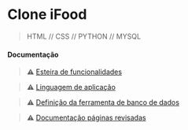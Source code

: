 # Clone iFood

>HTML // CSS // PYTHON // MYSQL

#### Documentação 

> ⚠️ [Esteira de funcionalidades](https://github.com/gmaciascorrea/Ifood-Clone/blob/documentacao/Documenta%C3%A7%C3%A3o/Esteira%20de%20funcionalidades.pdf)

> ⚠️ [Linguagem de aplicação](https://github.com/gmaciascorrea/Ifood-Clone/blob/main/Documenta%C3%A7%C3%A3o/Documenta%C3%A7%C3%A3o%20Linguagem%20de%20aplica%C3%A7%C3%A3o.docx)

> ⚠️ [Definição da ferramenta de banco de dados](https://github.com/gmaciascorrea/Ifood-Clone/blob/documentacao/Documenta%C3%A7%C3%A3o/Documenta%C3%A7%C3%A3o%20da%20ferramenta%20de%20Banco%20de%20dados.pdf)


> ⚠️ [Documentação páginas revisadas](https://github.com/gmaciascorrea/Ifood-Clone/blob/documentacao/Documenta%C3%A7%C3%A3o/Documenta%C3%A7%C3%A3o%20p%C3%A1ginas%20revisadas.pdf)